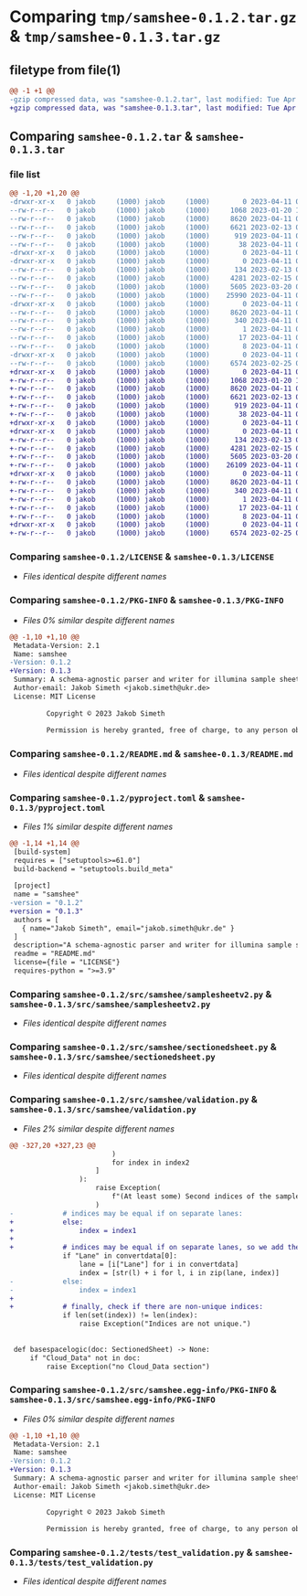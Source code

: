 # Comparing `tmp/samshee-0.1.2.tar.gz` & `tmp/samshee-0.1.3.tar.gz`

## filetype from file(1)

```diff
@@ -1 +1 @@
-gzip compressed data, was "samshee-0.1.2.tar", last modified: Tue Apr 11 06:37:27 2023, max compression
+gzip compressed data, was "samshee-0.1.3.tar", last modified: Tue Apr 11 09:40:14 2023, max compression
```

## Comparing `samshee-0.1.2.tar` & `samshee-0.1.3.tar`

### file list

```diff
@@ -1,20 +1,20 @@
-drwxr-xr-x   0 jakob     (1000) jakob     (1000)        0 2023-04-11 06:37:27.268862 samshee-0.1.2/
--rw-r--r--   0 jakob     (1000) jakob     (1000)     1068 2023-01-20 14:22:02.000000 samshee-0.1.2/LICENSE
--rw-r--r--   0 jakob     (1000) jakob     (1000)     8620 2023-04-11 06:37:27.268862 samshee-0.1.2/PKG-INFO
--rw-r--r--   0 jakob     (1000) jakob     (1000)     6621 2023-02-13 06:26:50.000000 samshee-0.1.2/README.md
--rw-r--r--   0 jakob     (1000) jakob     (1000)      919 2023-04-11 06:37:05.000000 samshee-0.1.2/pyproject.toml
--rw-r--r--   0 jakob     (1000) jakob     (1000)       38 2023-04-11 06:37:27.268862 samshee-0.1.2/setup.cfg
-drwxr-xr-x   0 jakob     (1000) jakob     (1000)        0 2023-04-11 06:37:27.265529 samshee-0.1.2/src/
-drwxr-xr-x   0 jakob     (1000) jakob     (1000)        0 2023-04-11 06:37:27.265529 samshee-0.1.2/src/samshee/
--rw-r--r--   0 jakob     (1000) jakob     (1000)      134 2023-02-13 05:48:16.000000 samshee-0.1.2/src/samshee/__init__.py
--rw-r--r--   0 jakob     (1000) jakob     (1000)     4281 2023-02-15 05:05:57.000000 samshee-0.1.2/src/samshee/samplesheetv2.py
--rw-r--r--   0 jakob     (1000) jakob     (1000)     5605 2023-03-20 07:31:49.000000 samshee-0.1.2/src/samshee/sectionedsheet.py
--rw-r--r--   0 jakob     (1000) jakob     (1000)    25990 2023-04-11 06:36:13.000000 samshee-0.1.2/src/samshee/validation.py
-drwxr-xr-x   0 jakob     (1000) jakob     (1000)        0 2023-04-11 06:37:27.268862 samshee-0.1.2/src/samshee.egg-info/
--rw-r--r--   0 jakob     (1000) jakob     (1000)     8620 2023-04-11 06:37:27.000000 samshee-0.1.2/src/samshee.egg-info/PKG-INFO
--rw-r--r--   0 jakob     (1000) jakob     (1000)      340 2023-04-11 06:37:27.000000 samshee-0.1.2/src/samshee.egg-info/SOURCES.txt
--rw-r--r--   0 jakob     (1000) jakob     (1000)        1 2023-04-11 06:37:27.000000 samshee-0.1.2/src/samshee.egg-info/dependency_links.txt
--rw-r--r--   0 jakob     (1000) jakob     (1000)       17 2023-04-11 06:37:27.000000 samshee-0.1.2/src/samshee.egg-info/requires.txt
--rw-r--r--   0 jakob     (1000) jakob     (1000)        8 2023-04-11 06:37:27.000000 samshee-0.1.2/src/samshee.egg-info/top_level.txt
-drwxr-xr-x   0 jakob     (1000) jakob     (1000)        0 2023-04-11 06:37:27.268862 samshee-0.1.2/tests/
--rw-r--r--   0 jakob     (1000) jakob     (1000)     6574 2023-02-25 05:46:18.000000 samshee-0.1.2/tests/test_validation.py
+drwxr-xr-x   0 jakob     (1000) jakob     (1000)        0 2023-04-11 09:40:14.245348 samshee-0.1.3/
+-rw-r--r--   0 jakob     (1000) jakob     (1000)     1068 2023-01-20 14:22:02.000000 samshee-0.1.3/LICENSE
+-rw-r--r--   0 jakob     (1000) jakob     (1000)     8620 2023-04-11 09:40:14.245348 samshee-0.1.3/PKG-INFO
+-rw-r--r--   0 jakob     (1000) jakob     (1000)     6621 2023-02-13 06:26:50.000000 samshee-0.1.3/README.md
+-rw-r--r--   0 jakob     (1000) jakob     (1000)      919 2023-04-11 09:40:08.000000 samshee-0.1.3/pyproject.toml
+-rw-r--r--   0 jakob     (1000) jakob     (1000)       38 2023-04-11 09:40:14.245348 samshee-0.1.3/setup.cfg
+drwxr-xr-x   0 jakob     (1000) jakob     (1000)        0 2023-04-11 09:40:14.245348 samshee-0.1.3/src/
+drwxr-xr-x   0 jakob     (1000) jakob     (1000)        0 2023-04-11 09:40:14.245348 samshee-0.1.3/src/samshee/
+-rw-r--r--   0 jakob     (1000) jakob     (1000)      134 2023-02-13 05:48:16.000000 samshee-0.1.3/src/samshee/__init__.py
+-rw-r--r--   0 jakob     (1000) jakob     (1000)     4281 2023-02-15 05:05:57.000000 samshee-0.1.3/src/samshee/samplesheetv2.py
+-rw-r--r--   0 jakob     (1000) jakob     (1000)     5605 2023-03-20 07:31:49.000000 samshee-0.1.3/src/samshee/sectionedsheet.py
+-rw-r--r--   0 jakob     (1000) jakob     (1000)    26109 2023-04-11 09:39:21.000000 samshee-0.1.3/src/samshee/validation.py
+drwxr-xr-x   0 jakob     (1000) jakob     (1000)        0 2023-04-11 09:40:14.245348 samshee-0.1.3/src/samshee.egg-info/
+-rw-r--r--   0 jakob     (1000) jakob     (1000)     8620 2023-04-11 09:40:14.000000 samshee-0.1.3/src/samshee.egg-info/PKG-INFO
+-rw-r--r--   0 jakob     (1000) jakob     (1000)      340 2023-04-11 09:40:14.000000 samshee-0.1.3/src/samshee.egg-info/SOURCES.txt
+-rw-r--r--   0 jakob     (1000) jakob     (1000)        1 2023-04-11 09:40:14.000000 samshee-0.1.3/src/samshee.egg-info/dependency_links.txt
+-rw-r--r--   0 jakob     (1000) jakob     (1000)       17 2023-04-11 09:40:14.000000 samshee-0.1.3/src/samshee.egg-info/requires.txt
+-rw-r--r--   0 jakob     (1000) jakob     (1000)        8 2023-04-11 09:40:14.000000 samshee-0.1.3/src/samshee.egg-info/top_level.txt
+drwxr-xr-x   0 jakob     (1000) jakob     (1000)        0 2023-04-11 09:40:14.245348 samshee-0.1.3/tests/
+-rw-r--r--   0 jakob     (1000) jakob     (1000)     6574 2023-02-25 05:46:18.000000 samshee-0.1.3/tests/test_validation.py
```

### Comparing `samshee-0.1.2/LICENSE` & `samshee-0.1.3/LICENSE`

 * *Files identical despite different names*

### Comparing `samshee-0.1.2/PKG-INFO` & `samshee-0.1.3/PKG-INFO`

 * *Files 0% similar despite different names*

```diff
@@ -1,10 +1,10 @@
 Metadata-Version: 2.1
 Name: samshee
-Version: 0.1.2
+Version: 0.1.3
 Summary: A schema-agnostic parser and writer for illumina sample sheets v2.
 Author-email: Jakob Simeth <jakob.simeth@ukr.de>
 License: MIT License
         
         Copyright © 2023 Jakob Simeth
         
         Permission is hereby granted, free of charge, to any person obtaining a copy
```

### Comparing `samshee-0.1.2/README.md` & `samshee-0.1.3/README.md`

 * *Files identical despite different names*

### Comparing `samshee-0.1.2/pyproject.toml` & `samshee-0.1.3/pyproject.toml`

 * *Files 1% similar despite different names*

```diff
@@ -1,14 +1,14 @@
 [build-system]
 requires = ["setuptools>=61.0"]
 build-backend = "setuptools.build_meta"
 
 [project]
 name = "samshee"
-version = "0.1.2"
+version = "0.1.3"
 authors = [
   { name="Jakob Simeth", email="jakob.simeth@ukr.de" }
 ]
 description="A schema-agnostic parser and writer for illumina sample sheets v2."
 readme = "README.md"
 license={file = "LICENSE"}
 requires-python = ">=3.9"
```

### Comparing `samshee-0.1.2/src/samshee/samplesheetv2.py` & `samshee-0.1.3/src/samshee/samplesheetv2.py`

 * *Files identical despite different names*

### Comparing `samshee-0.1.2/src/samshee/sectionedsheet.py` & `samshee-0.1.3/src/samshee/sectionedsheet.py`

 * *Files identical despite different names*

### Comparing `samshee-0.1.2/src/samshee/validation.py` & `samshee-0.1.3/src/samshee/validation.py`

 * *Files 2% similar despite different names*

```diff
@@ -327,20 +327,23 @@
                         )
                         for index in index2
                     ]
                 ):
                     raise Exception(
                         f"(At least some) Second indices of the samples have a different length than what is specified in OverrideCycles ({minindex2length})"
                     )
-            # indices may be equal if on separate lanes:
+            else:
+                index = index1
+
+            # indices may be equal if on separate lanes, so we add the lane as an additional identifier prefix:
             if "Lane" in convertdata[0]:
                 lane = [i["Lane"] for i in convertdata]
                 index = [str(l) + i for l, i in zip(lane, index)]
-            else:
-                index = index1
+
+            # finally, check if there are non-unique indices:
             if len(set(index)) != len(index):
                 raise Exception("Indices are not unique.")
 
 
 def basespacelogic(doc: SectionedSheet) -> None:
     if "Cloud_Data" not in doc:
         raise Exception("no Cloud_Data section")
```

### Comparing `samshee-0.1.2/src/samshee.egg-info/PKG-INFO` & `samshee-0.1.3/src/samshee.egg-info/PKG-INFO`

 * *Files 0% similar despite different names*

```diff
@@ -1,10 +1,10 @@
 Metadata-Version: 2.1
 Name: samshee
-Version: 0.1.2
+Version: 0.1.3
 Summary: A schema-agnostic parser and writer for illumina sample sheets v2.
 Author-email: Jakob Simeth <jakob.simeth@ukr.de>
 License: MIT License
         
         Copyright © 2023 Jakob Simeth
         
         Permission is hereby granted, free of charge, to any person obtaining a copy
```

### Comparing `samshee-0.1.2/tests/test_validation.py` & `samshee-0.1.3/tests/test_validation.py`

 * *Files identical despite different names*

